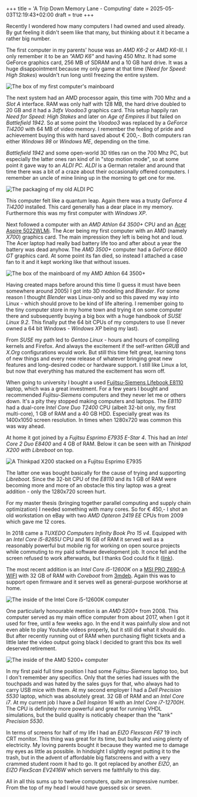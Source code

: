 +++
title = 'A Trip Down Memory Lane - Computing'
date = 2025-05-03T12:19:43+02:00
draft = true
+++

Recently I wondered how many computers I had owned and used already. By gut feeling it didn't seem like that many, but thinking about it it became a rather big number.

The first computer in my parents' house was an _AMD K6-2_ or _AMD K6-III_. I only remember it to be an _"AMD K6"_ and having 450 Mhz. It had some GeForce graphics card, 256 MB of SDRAM and a 10 GB hard drive. It was a huge disappointment because my only game at that time (_Need for Speed: High Stakes_) wouldn't run long until freezing the entire system.

![The box of my first computer's mainboard](/static/owned_computers/img_4949.jpg)

The next system had an AMD processor again, this time with 700 Mhz and a _Slot A_ interface. RAM was only half with 128 MB, the hard drive doubled to 20 GB and it had a _3dfx Voodoo3_ graphics card. This setup happily ran _Need for Speed: High Stakes_ and later on _Age of Empires II_ but failed on _Battlefield 1942_. So at some point the _Voodoo3_ was replaced by a _GeForce Ti4200_ with 64 MB of video memory. I remember the feeling of pride and achievement buying this with hard saved about € 200,-. Both computers ran either _Windows 98_ or _Windows ME_, depending on the time.

_Battlefield 1942_ and some open-world 3D titles ran on the 700 Mhz PC, but especially the latter ones ran kind of in "stop motion mode", so at some point it gave way to an _ALDI PC_. _ALDI_ is a German retailer and around that time there was a bit of a craze about their occasionally offered computers. I remember an uncle of mine lining up in the morning to get one for me.

![The packaging of my old ALDI PC](/static/owned_computers/img_3074.jpg)

This computer felt like a quantum leap. Again there was a trusty _GeForce 4 Ti4200_ installed. This card generally has a dear place in my memory. Furthermore this was my first computer with _Windows XP_.

Next followed a computer with an _AMD Athlon 64 3500+_ CPU and an [Acer Aspire 5022WLMi](https://www.notebookcheck.com/Acer-Aspire-5022WLMi.343.0.html). The Acer being my first computer with an AMD (namely _X700_) graphics card. The main impression they left is being hot and loud. The Acer laptop had really bad battery life too and after about a year the battery was dead anyhow. The _AMD 3500+_ computer had a _GeForce 6600 GT_ graphics card. At some point its fan died, so instead I attached a case fan to it and it kept working like that without issues.

![The box of the mainboard of my AMD Athlon 64 3500+](/static/owned_computers/img_4950.jpg)

Having created maps before around this time (I guess it must have been somewhere around 2005) I got into 3D modeling and _Blender_. For some reason I thought _Blender_ was Linux-only and so this paved my way into Linux - which should prove to be kind of life altering. I remember going to the tiny computer store in my home town and trying it on some computer there and subsequently buying a big box with a huge handbook of _SUSE Linux 9.2_. This finally put the 64 bit CPUs of my computers to use (I never owned a 64 bit Windows - _Windows XP_ being my last).

From _SUSE_ my path led to _Gentoo Linux_ - hours and hours of compiling kernels and Firefox. And always the excitement if the self-written _GRUB_ and _X.Org_ configurations would work. But still this time felt great, learning tons of new things and every new release of whatever bringing great new features and long-desired codec or hardware support. I still like Linux a lot, but now that everything has matured the excitement has worn off.

When going to university I bought a used [Fujitsu-Siemens Lifebook E8110](https://www.notebookcheck.com/Fujitsu-Siemens-Lifebook-E8110.781.0.html) laptop, which was a great investment. For a few years I bought and recommended _Fujitsu-Siemens_ computers and they never let me or others down. It's a pity they stopped making computers and laptops. The _E8110_ had a dual-core _Intel Core Duo T2400_ CPU (albeit 32-bit only, my first multi-core), 1 GB of RAM and a 40 GB HDD. Especially great was its 1400x1050 screen resolution. In times when 1280x720 was common this was way ahead.

At home it got joined by a _Fujitsu Esprimo E7935 E-Star 4_. This had an _Intel Core 2 Duo E8400_ and 4 GB of RAM. Below it can be seen with an _Thinkpad X200 with Libreboot_ on top. 

![A Thinkpad X200 stacked on a Fujitsu Esprimo E7935](/static/owned_computers/img_4886.jpg)

The latter one was bought basically for the cause of trying and supporting _Libreboot_. Since the 32-bit CPU of the _E8110_ and its 1 GB of RAM were becoming more and more of an obstacle this tiny laptop was a great addition - only the 1280x720 screen hurt.

For my master thesis (bringing together parallel computing and supply chain optimization) I needed something with many cores. So for € 450,- I shot an old workstation on eBay with two _AMD Opteron 2419 EE_ CPUs from 2009 which gave me 12 cores.

In 2018 came a _TUXEDO Computers Infinity Book Pro 15 v4_. Equipped with an _Intel Core i5-8265U_ CPU and 16 GB of RAM it served well as a reasonably powerful but mobile rig for working on open source projects while commuting to my paid software development job. It once fell and the screen refused to work afterwards, but I thanks God could fix it ([link](https://markuspg.github.io/posts/clevo_n15xzu_teardown)).

The most recent addition is an _Intel Core i5-12600K_ on a [MSI PRO Z690-A WIFI](https://de.msi.com/Motherboard/PRO-Z690-A-WIFI) with 32 GB of RAM with _Coreboot_ from [3mdeb](https://3mdeb.com). Again this was to support open firmware and it serves well as general-purpose workhorse at home.

![The inside of the Intel Core i5-12600K computer](/static/owned_computers/img_4883.jpg)

One particularly honourable mention is an _AMD 5200+_ from 2008. This computer served as my main office computer from about 2017, when I got it used for free, until a few weeks ago. In the end it was painfully slow and not even able to play Youtube videos properly, but it still did what it should do. But after recently running out of RAM when purchasing flight tickets and a little later the video output going black I decided to grant this box its well deserved retirement.

![The inside of the AMD 5200+ computer](/static/owned_computers/img_4882.jpg)

In my first paid full time position I had some _Fujitsu-Siemens_ laptop too, but I don't remember any specifics. Only that the series had issues with the touchpads and was hated by the sales guys for that, who always had to carry USB mice with them. At my second employer I had a _Dell Precision 5530_ laptop, which was absolutely great. 32 GB of RAM and an _Intel Core i7_. At my current job I have a _Dell Inspiron 16_ with an _Intel Core i7-12700H_. The CPU is definitely more powerful and great for running VHDL simulations, but the build quality is noticably cheaper than the "tank" _Precision 5530_.

In terms of screens for half of my life I had an _EIZO Flexscan F67_ 19 inch CRT monitor. This thing was great for its time, but bulky and using plenty of electricity. My loving parents bought it because they wanted me to damage my eyes as little as possible. In hindsight I slightly regret putting it to the trash, but in the advent of affordable big flatscreens and with a very crammed student room it had to go. It got replaced by another _EIZO_, an _EIZO FlexScan EV2416W_ which servers me faithfully to this day.

All in all this sums up to twelve computers, quite an impressive number. From the top of my head I would have guessed six or seven.
